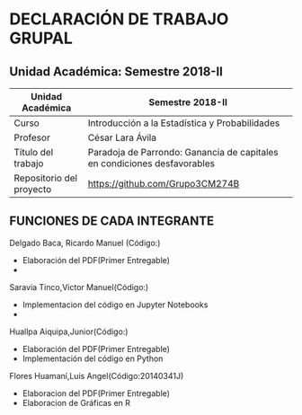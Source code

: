 # DECLARACIÓN DE TRABAJO GRUPAL
Unidad Académica:        Semestre 2018-II
----------------------------------------


| Unidad Académica  | Semestre 2018-II |
| ------ | ------ |
| Curso | Introducción a la Estadística y Probabilidades |
| Profesor | César Lara Ávila |
| Título del trabajo | Paradoja de Parrondo: Ganancia de capitales en condiciones desfavorables |
| Repositorio del proyecto | https://github.com/Grupo3CM274B |

FUNCIONES DE CADA INTEGRANTE
----------------------------
Delgado Baca, Ricardo Manuel (Código:)
 - Elaboración del PDF(Primer Entregable)
 - 
Saravia Tinco,Victor Manuel(Código:)
 - Implementacion del código en Jupyter Notebooks
 - 
Huallpa Aiquipa,Junior(Código:)
 - Elaboración del PDF(Primer Entregable)
 - Implementación del código en Python
 
Flores Huamaní,Luis Angel(Código:20140341J)
 - Elaboracion del PDF(Primer Entregable)
 - Elaboracion de Gráficas en R
